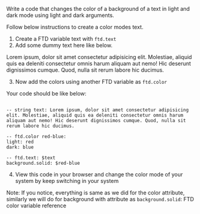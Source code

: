 Write a code that changes the color of a background of a text in light and dark mode using light and dark arguments.

Follow below instructions to create a color modes text.

1. Create a FTD variable text with `ftd.text`
2. Add some dummy text here like below.

Lorem ipsum, dolor sit amet consectetur adipisicing elit. Molestiae, aliquid quis ea deleniti consectetur omnis harum aliquam aut nemo! Hic deserunt dignissimos cumque. Quod, nulla sit rerum labore hic ducimus.

3. Now add the colors using another FTD variable as `ftd.color`

Your code should be like below:

```

-- string text: Lorem ipsum, dolor sit amet consectetur adipisicing elit. Molestiae, aliquid quis ea deleniti consectetur omnis harum aliquam aut nemo! Hic deserunt dignissimos cumque. Quod, nulla sit rerum labore hic ducimus.

-- ftd.color red-blue:
light: red
dark: blue

-- ftd.text: $text
background.solid: $red-blue

```

4. View this code in your browser and change the color mode of your system by keep switching in your system

Note: If you notice, everything is same as we did for the color attribute, similarly we will do for background with attribute as `background.solid`: FTD color variable reference
